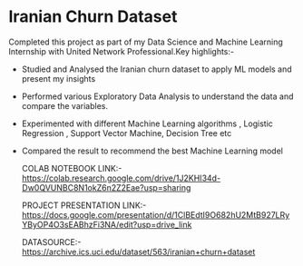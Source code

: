 # Iranian Churn Dataset
Completed this project as part of my Data Science and Machine Learning Internship with United Network Professional.Key highlights:-
- Studied and Analysed the Iranian churn dataset to apply ML models and present my insights
- Performed various Exploratory Data Analysis to understand the data and compare the variables.
- Experimented with different Machine Learning algorithms , Logistic Regression , Support Vector Machine, Decision Tree etc
- Compared the result to recommend the best Machine Learning model

  COLAB NOTEBOOK LINK:-
  https://colab.research.google.com/drive/1J2KHI34d-Dw0QVUNBC8N1okZ6n2Z2Eae?usp=sharing

  PROJECT PRESENTATION LINK:-
  https://docs.google.com/presentation/d/1ClBEdtI9O682hU2MtB927LRyYByOP4O3sEABhzFi3NA/edit?usp=drive_link

  DATASOURCE:-
  https://archive.ics.uci.edu/dataset/563/iranian+churn+dataset
